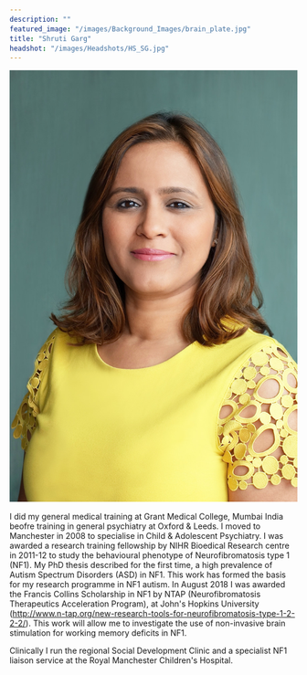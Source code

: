 ```yaml
---
description: ""
featured_image: "/images/Background_Images/brain_plate.jpg"
title: "Shruti Garg"
headshot: "/images/Headshots/HS_SG.jpg"
---
```


![img](/images/Headshots/HS_SG.jpg)

I did my general medical training at Grant Medical College, Mumbai India beofre training in general psychiatry at Oxford & Leeds. I moved to Manchester in 2008 to specialise in Child & Adolescent Psychiatry. I was awarded a research training fellowship by NIHR Bioedical Research centre in 2011-12 to study the behavioural phenotype of Neurofibromatosis type 1 (NF1). My PhD thesis described for the first time, a high prevalence of Autism Spectrum Disorders (ASD) in NF1. This work has formed the basis for my research programme in NF1 autism. In August 2018 I was awarded the Francis Collins Scholarship in NF1 by NTAP (Neurofibromatosis Therapeutics Acceleration Program), at John's Hopkins University (http://www.n-tap.org/new-research-tools-for-neurofibromatosis-type-1-2-2-2/). This work will allow me to investigate the use of non-invasive brain stimulation for working memory deficits in NF1. 

Clinically I run the regional Social Development Clinic and a specialist NF1 liaison service at the Royal Manchester Children's Hospital. 

